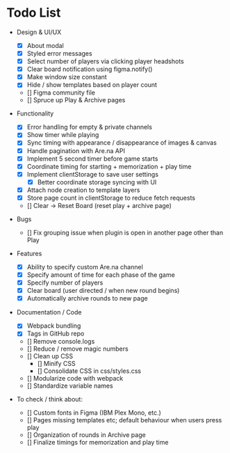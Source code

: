 # Todo List

- Design & UI/UX
    - [x] About modal
    - [x] Styled error messages
    - [x] Select number of players via clicking player headshots
    - [x] Clear board notification using figma.notify()
    - [x] Make window size constant
    - [x] Hide / show templates based on player count
    - [] Figma community file
    - [] Spruce up Play & Archive pages

- Functionality
    - [x] Error handling for empty & private channels
    - [x] Show timer while playing
    - [x] Sync timing with appearance / disappearance of images & canvas
    - [x] Handle pagination with Are.na API
    - [x] Implement 5 second timer before game starts
    - [x] Coordinate timing for starting + memorization + play time
    - [x] Implement clientStorage to save user settings
        - [x] Better coordinate storage syncing with UI
    - [x] Attach node creation to template layers
    - [x] Store page count in clientStorage to reduce fetch requests
    - [] Clear -> Reset Board (reset play + archive page)

- Bugs
    - [] Fix grouping issue when plugin is open in another page other than Play

- Features
    - [x] Ability to specify custom Are.na channel
    - [x] Specify amount of time for each phase of the game
    - [x] Specify number of players
    - [x] Clear board (user directed / when new round begins)
    - [x] Automatically archive rounds to new page

- Documentation / Code
    - [x] Webpack bundling
    - [x] Tags in GitHub repo
    - [] Remove console.logs
    - [] Reduce / remove magic numbers
    - [] Clean up CSS
        - [] Minify CSS
        - [] Consolidate CSS in css/styles.css
    - [] Modularize code with webpack
    - [] Standardize variable names

- To check / think about:
    - [] Custom fonts in Figma (IBM Plex Mono, etc.)
    - [] Pages missing templates etc; default behaviour when users press play
    - [] Organization of rounds in Archive page
    - [] Finalize timings for memorization and play time